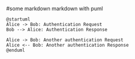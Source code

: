 #some markdown
markdown with puml

```kroki-puml
@startuml
Alice -> Bob: Authentication Request
Bob --> Alice: Authentication Response

Alice -> Bob: Another authentication Request
Alice <-- Bob: Another authentication Response
@enduml
```
